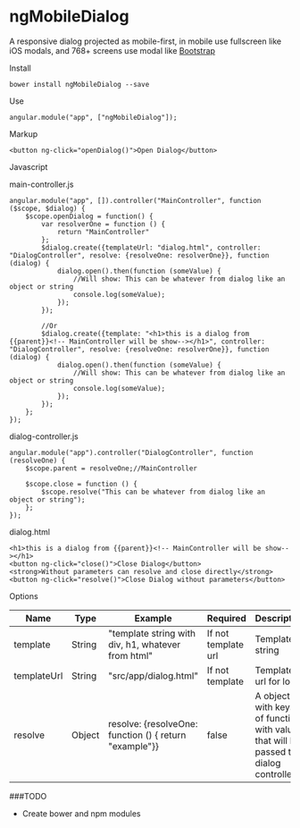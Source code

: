 # ngMobileDialog
A responsive dialog projected as mobile-first, in mobile use fullscreen like iOS modals, and 768+ screens use modal like [Bootstrap](http://getbootstrap.com)

Install

    bower install ngMobileDialog --save
    
Use

    angular.module("app", ["ngMobileDialog"]);

Markup

    <button ng-click="openDialog()">Open Dialog</button>

Javascript

main-controller.js

    angular.module("app", []).controller("MainController", function ($scope, $dialog) {
		$scope.openDialog = function() {
			var resolverOne = function () {
				return "MainController"
			};
			$dialog.create({templateUrl: "dialog.html", controller: "DialogController", resolve: {resolveOne: resolverOne}}, function (dialog) {
				dialog.open().then(function (someValue) {
					//Will show: This can be whatever from dialog like an object or string
					console.log(someValue);
				});
			});
			
			//Or
			$dialog.create({template: "<h1>this is a dialog from {{parent}}<!-- MainController will be show--></h1>", controller: "DialogController", resolve: {resolveOne: resolverOne}}, function (dialog) {
				dialog.open().then(function (someValue) {
					//Will show: This can be whatever from dialog like an object or string
					console.log(someValue);
				});
			});
		};
    });

dialog-controller.js

	angular.module("app").controller("DialogController", function (resolveOne) {
		$scope.parent = resolveOne;//MainController
		
		$scope.close = function () {
			$scope.resolve("This can be whatever from dialog like an object or string");
		};
	});


dialog.html

    <h1>this is a dialog from {{parent}}<!-- MainController will be show--></h1>
    <button ng-click="close()">Close Dialog</button>
    <strong>Without parameters can resolve and close directly</strong>
    <button ng-click="resolve()">Close Dialog without parameters</button>

Options

| Name      | Type   | Example                                                | Required            | Description                                                              |
|-------------|--------|--------------------------------------------------------|---------------------|--------------------------------------------------------------------------|
| template    | String | "template string with div, h1, whatever from html"                                      | If not template url | Template string                                                          |
| templateUrl | String | "src/app/dialog.html"                                  | If not template     | Template url for load                                                    |
| resolve     | Object | resolve: {resolveOne: function () { return "example"}} | false               | A object with keys of functions with values that will be passed to dialog controller |


###TODO
- Create bower and npm modules
